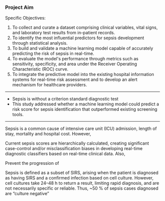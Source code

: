 
### Project Aim



Specific Objectives:

1. To collect and curate a dataset comprising clinical variables, vital signs, and laboratory test results from in-patient records.
2. To identify the most influential predictors for sepsis development through statistical analysis.
3. To build and validate a machine learning model capable of accurately predicting the risk of sepsis in real-time.
4. To evaluate the model's performance through metrics such as sensitivity, specificity, and area under the Receiver Operating Characteristic (ROC) curve.
5. To integrate the predictive model into the existing hospital information systems for real-time risk assessment and to develop an alert mechanism for healthcare providers.


_____

* Sepsis is without a criterion standard diagnostic test
* This study addressed whether a machine learning model could predict a risk score for sepsis identification that outperformed existing screening tools.


_____________


Sepsis is a common cause of intensive care unit (ICU) admission, length of stay, mortality and hospital cost.
However, 

Current sepsis scores are hierarchically calculated, creating significant case-control and/or misclassification biases in developing real-time diagnostic classifiers based on real-time clinical data. Also, 

Prevent the progression of 

Sepsis is defined as a subset of SIRS, arising when the patient is diagnosed as having SIRS and a confirmed infection based on cell culture. However, cell cultures take 24–48 h to return a result, limiting rapid diagnosis, and are not necessarily specific or reliable. Thus, ~50 % of sepsis cases diagnosed are “culture negative”